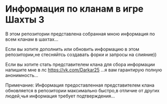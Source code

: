 # Информация по кланам в игре Шахты 3
В этом репозитории представлена собранная мною информация по всем кланам в шахтах...

Если вы хотите дополнить или обновить информацию в этом репозитории,не стесняйтсь создавать форки и запросы на слияние))

Если вы хотите стать представителем клана для сбора информации напишите мне в лс https://vk.com/Darkar25 ...я вам гарантирую полную анонимность...

Примечание:
Информация предоставленная представителем клана обновляется в репозитории максимально быстро,в отличие от других людей,чья информация требует подтверждения...
